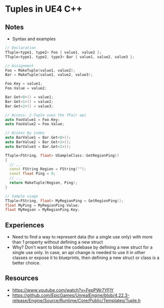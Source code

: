 # Tuples in UE4 C++

## Notes
- Syntax and examples
```cpp
// Declaration
TTuple<type1, type2> Foo { value1, value2 };
TTuple<type1, type2, type3> Bar { value1, value2, value3 };

// Assignment
Foo = MakeTuple(value1, value2);
Bar = MakeTuple(value1, value2, value3);

Foo.Key = value1;
Foo.Value = value2;

Bar.Get<0>() = value1;
Bar.Get<1>() = value2;
Bar.Get<2>() = value3;

// Access. 2-Tuple uses the TPair api
auto FooValue1 = Foo.Key;
auto FooValue2 = Foo.Value;

// Access by index
auto BarValue1 = Bar.Get<0>();
auto BarValue2 = Bar.Get<1>();
auto BarValue3 = Bar.Get<2>();
```
```cpp
TTuple<FString, float> USampleClass::GetRegionPing()
{
  // ...
  const FString Region = FString("");
  const float Ping = 0;
  // ...
  return MakeTuple(Region, Ping);
}

// Sample usage
TTuple<FString, float> MyRegionPing = GetRegionPing();
float MyPing = MyRegionPing.Value;
float MyRegion = MyRegionPing.Key;
```


## Experiences
- Need to find a way to represent data (for a single use only) with more than 1 property without defining a new struct
- Why? Don't want to bloat the codebase by defining a new struct for a single use only. In case, an api change is needed to use it in other classes or expose it to blueprints, then defining a new struct or class is a better choice.

## Resources
- https://www.youtube.com/watch?v=FepPWr7YFlY
- https://github.com/EpicGames/UnrealEngine/blob/4.22.3-release/Engine/Source/Runtime/Core/Public/Templates/Tuple.h
